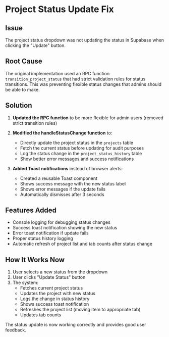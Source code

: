 # Project Status Update Fix

## Issue
The project status dropdown was not updating the status in Supabase when clicking the "Update" button.

## Root Cause
The original implementation used an RPC function `transition_project_status` that had strict validation rules for status transitions. This was preventing flexible status changes that admins should be able to make.

## Solution
1. **Updated the RPC function** to be more flexible for admin users (removed strict transition rules)

2. **Modified the handleStatusChange function** to:
   - Directly update the project status in the `projects` table
   - Fetch the current status before updating for audit purposes
   - Log the status change in the `project_status_history` table
   - Show better error messages and success notifications

3. **Added Toast notifications** instead of browser alerts:
   - Created a reusable Toast component
   - Shows success message with the new status label
   - Shows error messages if the update fails
   - Automatically dismisses after 3 seconds

## Features Added
- Console logging for debugging status changes
- Success toast notification showing the new status
- Error toast notification if update fails
- Proper status history logging
- Automatic refresh of project list and tab counts after status change

## How It Works Now
1. User selects a new status from the dropdown
2. User clicks "Update Status" button
3. The system:
   - Fetches current project status
   - Updates the project with new status
   - Logs the change in status history
   - Shows success toast notification
   - Refreshes the project list (moving item to appropriate tab)
   - Updates tab counts

The status update is now working correctly and provides good user feedback.